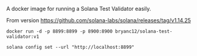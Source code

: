 A docker image for running a Solana Test Validator easily.

From version https://github.com/solana-labs/solana/releases/tag/v1.14.25

```
docker run -d -p 8899:8899 -p 8900:8900 bryanc12/solana-test-validator:v1
```
```
solana config set --url "http://localhost:8899"
```
